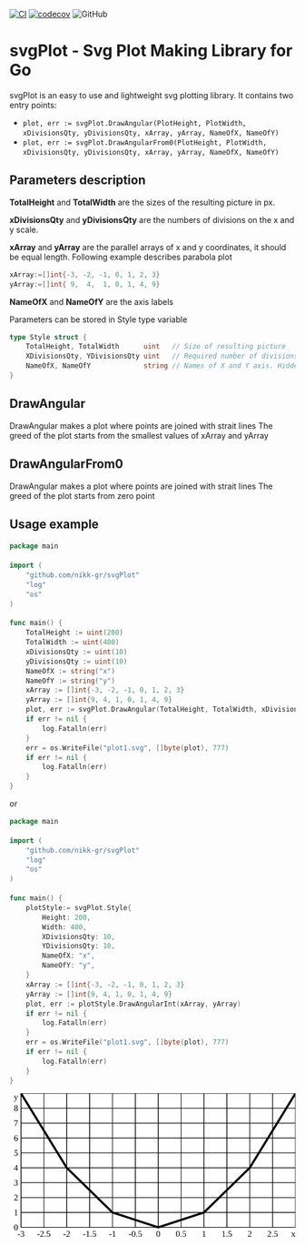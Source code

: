 
[![CI](https://github.com/nikitagriaznov/plt/actions/workflows/ci.yml/badge.svg?branch=main)](https://github.com/nikitagriaznov/plt/actions/workflows/ci.yml)
[![codecov](https://codecov.io/gh/nikk-gr/svgPlot/branch/main/graph/badge.svg?token=2WSYNM93G5)](https://codecov.io/gh/nikk-gr/svgPlot)
![GitHub](https://img.shields.io/github/license/nikk-gr/svgPlot)
# svgPlot - Svg Plot Making Library for Go 
svgPlot is an easy to use and lightweight svg plotting library.
It contains two entry points:
- `plot, err := svgPlot.DrawAngular(PlotHeight, PlotWidth, xDivisionsQty, yDivisionsQty, xArray, yArray, NameOfX, NameOfY)`
- `plot, err := svgPlot.DrawAngularFrom0(PlotHeight, PlotWidth, xDivisionsQty, yDivisionsQty, xArray, yArray, NameOfX, NameOfY)`
## Parameters description
**TotalHeight** and **TotalWidth** are the sizes of the resulting picture in px.

**xDivisionsQty** and **yDivisionsQty** are the numbers of divisions on the x and y scale.

**xArray** and **yArray** are the parallel arrays of x and y coordinates, it should be equal length. Following example describes parabola plot
```go
xArray:=[]int{-3, -2, -1, 0, 1, 2, 3}
yArray:=[]int{ 9,  4,  1, 0, 1, 4, 9}
```
**NameOfX** and **NameOfY** are the axis labels

Parameters can be stored in Style type variable

```go
type Style struct {
	TotalHeight, TotalWidth      uint   // Size of resulting picture
	XDivisionsQty, YDivisionsQty uint   // Required number of divisions on X and Y scale
	NameOfX, NameOfY             string // Names of X and Y axis. Hidden if empty
}
```

## DrawAngular
DrawAngular makes a plot where points are joined with strait lines
The greed of the plot starts from the smallest values of xArray and yArray

## DrawAngularFrom0
DrawAngular makes a plot where points are joined with strait lines
The greed of the plot starts from zero point

## Usage example

```go
package main

import (
	"github.com/nikk-gr/svgPlot"
	"log"
	"os"
)

func main() {
	TotalHeight := uint(200)
	TotalWidth := uint(400)
	xDivisionsQty := uint(10)
	yDivisionsQty := uint(10)
	NameOfX := string("x")
	NameOfY := string("y")
	xArray := []int{-3, -2, -1, 0, 1, 2, 3}
	yArray := []int{9, 4, 1, 0, 1, 4, 9}
	plot, err := svgPlot.DrawAngular(TotalHeight, TotalWidth, xDivisionsQty, yDivisionsQty, xArray, yArray, NameOfX, NameOfY)
	if err != nil {
		log.Fatalln(err)
	}
	err = os.WriteFile("plot1.svg", []byte(plot), 777)
	if err != nil {
		log.Fatalln(err)
	}
}
```
or
```go
package main

import (
	"github.com/nikk-gr/svgPlot"
	"log"
	"os"
)

func main() {
	plotStyle:= svgPlot.Style{
		Height: 200,
		Width: 400,
		XDivisionsQty: 10,
		YDivisionsQty: 10,
		NameOfX: "x",
		NameOfY: "y",
    }
	xArray := []int{-3, -2, -1, 0, 1, 2, 3}
	yArray := []int{9, 4, 1, 0, 1, 4, 9}
	plot, err := plotStyle.DrawAngularInt(xArray, yArray)
	if err != nil {
		log.Fatalln(err)
	}
	err = os.WriteFile("plot1.svg", []byte(plot), 777)
	if err != nil {
		log.Fatalln(err)
	}
}
```
![result](./.github/img/plot1.svg "result")

